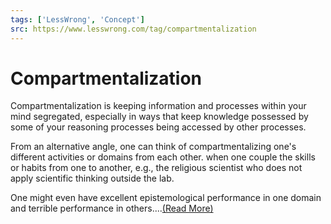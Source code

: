 ```yaml
---
tags: ['LessWrong', 'Concept']
src: https://www.lesswrong.com/tag/compartmentalization
---
```


# Compartmentalization
Compartmentalization is keeping information and processes within your mind segregated, especially in ways that keep knowledge possessed by some of your reasoning processes being accessed by other processes.

From an alternative angle, one can think of compartmentalizing one's different activities or domains from each other. when one couple the skills or habits from one to another, e.g., the religious scientist who does not apply scientific thinking outside the lab. 

One might even have excellent epistemological performance in one domain and terrible performance in others....[(Read More)]()

